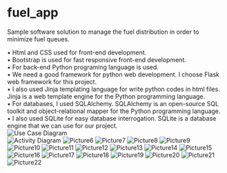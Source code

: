 # fuel_app

Sample software solution to manage the fuel distribution in order to minimize fuel queues.

•	Html and CSS used for front-end development.  
•	Bootstrap is used for fast responsive front-end development.  
•	For back-end Python programing language is used.  
•	We need a good framework for python web development. I choose Flask web framework for this project.  
•	I also used Jinja templating language for write python codes in html files. Jinja is a web template engine for the Python programming language.  
•	For databases, I used SQLAlchemy. SQLAlchemy is an open-source SQL toolkit and object-relational mapper for the Python programming language.  
•	I also used SQLite for easy database interrogation. SQLite is a database engine that we can use for our project.  
![Use Case Diagram](https://user-images.githubusercontent.com/114252757/228506679-ccc6d472-c65d-47df-a4da-a2ede3d49365.png)  
![Activity Diagram](https://user-images.githubusercontent.com/114252757/228506437-9b406345-e2e8-4d3b-a63e-7a3750263045.png)
![Picture6](https://user-images.githubusercontent.com/114252757/228509161-0ef3b772-8194-402c-9aee-a8b9f441c0f3.png)
![Picture7](https://user-images.githubusercontent.com/114252757/228509205-c97e948f-4f47-4183-9aec-0eefcb51bb9c.png)
![Picture8](https://user-images.githubusercontent.com/114252757/228509223-854789d1-1af4-4aee-b6a9-6e80c4a97a94.png)
![Picture9](https://user-images.githubusercontent.com/114252757/228509239-a276ac0f-15b4-427e-9980-d1b014852b48.png)
![Picture10](https://user-images.githubusercontent.com/114252757/228509249-68b330a2-6a4c-443b-9fab-80a5d4239211.png)
![Picture11](https://user-images.githubusercontent.com/114252757/228509256-cbbe1106-a3e7-490b-8954-f970e933e630.png)
![Picture12](https://user-images.githubusercontent.com/114252757/228509271-d45eb8de-7da8-434a-93c4-24d4630b837b.png)
![Picture13](https://user-images.githubusercontent.com/114252757/228509283-fdecf39f-a692-472d-8271-5f048e5b8d93.png)
![Picture14](https://user-images.githubusercontent.com/114252757/228509287-9112a8ef-a846-44ef-9cf6-2566756ce5f3.png)
![Picture15](https://user-images.githubusercontent.com/114252757/228509302-eece7724-e6a1-407c-90b2-9efde5e4a7a5.png)
![Picture16](https://user-images.githubusercontent.com/114252757/228509312-4ab133b0-0d20-4945-b135-1942255f2ee7.png)
![Picture17](https://user-images.githubusercontent.com/114252757/228509333-14581cfb-e0fb-4c53-a621-c57fb6fd6ebf.png)
![Picture18](https://user-images.githubusercontent.com/114252757/228509347-47e31f52-0016-4dfd-988b-ed4e793ccc43.png)
![Picture19](https://user-images.githubusercontent.com/114252757/228509361-a3d33d3c-3033-4705-a743-a545f9bbc5f1.png)
![Picture20](https://user-images.githubusercontent.com/114252757/228509375-f586b9c0-d2dc-41f4-9f30-fce83d8d65e9.png)
![Picture21](https://user-images.githubusercontent.com/114252757/228509389-4c281f2a-3b76-4732-9d44-837ffaf8b58f.png)
![Picture22](https://user-images.githubusercontent.com/114252757/228509400-849c3e79-5fee-4653-afbf-d093bf45298f.png)
